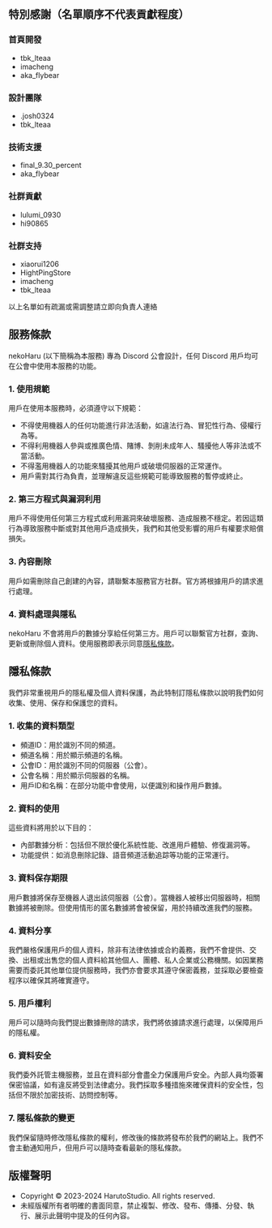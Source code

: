 ## 特別感謝（名單順序不代表貢獻程度）
### 首頁開發
- tbk_lteaa
- imacheng
- aka_flybear

### 設計團隊
- .josh0324
- tbk_lteaa

### 技術支援
- final_9.30_percent
- aka_flybear

### 社群貢獻
- lulumi_0930
- hi90865

### 社群支持
- xiaorui1206
- HightPingStore
- imacheng
- tbk_lteaa

以上名單如有疏漏或需調整請立即向負責人連絡

## 服務條款
nekoHaru (以下簡稱為本服務) 專為 Discord 公會設計，任何 Discord 用戶均可在公會中使用本服務的功能。  

### 1. 使用規範
用戶在使用本服務時，必須遵守以下規範：
- 不得使用機器人的任何功能進行非法活動，如違法行為、冒犯性行為、侵權行為等。
- 不得利用機器人參與或推廣色情、賭博、剝削未成年人、騷擾他人等非法或不當活動。
- 不得濫用機器人的功能來騷擾其他用戶或破壞伺服器的正常運作。
- 用戶需對其行為負責，並理解違反這些規範可能導致服務的暫停或終止。

### 2. 第三方程式與漏洞利用
用戶不得使用任何第三方程式或利用漏洞來破壞服務、造成服務不穩定。若因這類行為導致服務中斷或對其他用戶造成損失，我們和其他受影響的用戶有權要求賠償損失。

### 3. 內容刪除
用戶如需刪除自己創建的內容，請聯繫本服務官方社群。官方將根據用戶的請求進行處理。

### 4. 資料處理與隱私
nekoHaru 不會將用戶的數據分享給任何第三方。用戶可以聯繫官方社群，查詢、更新或刪除個人資料。使用服務即表示同意[隱私條款](#隱私條款)。

## 隱私條款
我們非常重視用戶的隱私權及個人資料保護，為此特制訂隱私條款以說明我們如何收集、使用、保存和保護您的資料。

### 1. 收集的資料類型
- 頻道ID：用於識別不同的頻道。
- 頻道名稱：用於顯示頻道的名稱。
- 公會ID：用於識別不同的伺服器（公會）。
- 公會名稱：用於顯示伺服器的名稱。
- 用戶ID和名稱：在部分功能中會使用，以便識別和操作用戶數據。

### 2. 資料的使用
這些資料將用於以下目的：

- 內部數據分析：包括但不限於優化系統性能、改進用戶體驗、修復漏洞等。
- 功能提供：如消息刪除記錄、語音頻道活動追踪等功能的正常運行。

### 3. 資料保存期限
用戶數據將保存至機器人退出該伺服器（公會）。當機器人被移出伺服器時，相關數據將被刪除。但使用情形的匿名數據將會被保留，用於持續改進我們的服務。

### 4. 資料分享
我們嚴格保護用戶的個人資料，除非有法律依據或合約義務，我們不會提供、交換、出租或出售您的個人資料給其他個人、團體、私人企業或公務機關。如因業務需要而委託其他單位提供服務時，我們亦會要求其遵守保密義務，並採取必要檢查程序以確保其將確實遵守。

### 5. 用戶權利
用戶可以隨時向我們提出數據刪除的請求，我們將依據請求進行處理，以保障用戶的隱私權。

### 6. 資料安全
我們委外託管主機服務，並且在資料部分會盡全力保護用戶安全。內部人員均簽署保密協議，如有違反將受到法律處分。我們採取多種措施來確保資料的安全性，包括但不限於加密技術、訪問控制等。

### 7. 隱私條款的變更
我們保留隨時修改隱私條款的權利，修改後的條款將發布於我們的網站上。我們不會主動通知用戶，但用戶可以隨時查看最新的隱私條款。

## 版權聲明
- Copyright © 2023-2024 HarutoStudio. All rights reserved.
- 未經版權所有者明確的書面同意，禁止複製、修改、發布、傳播、分發、執行、展示此聲明中提及的任何內容。
